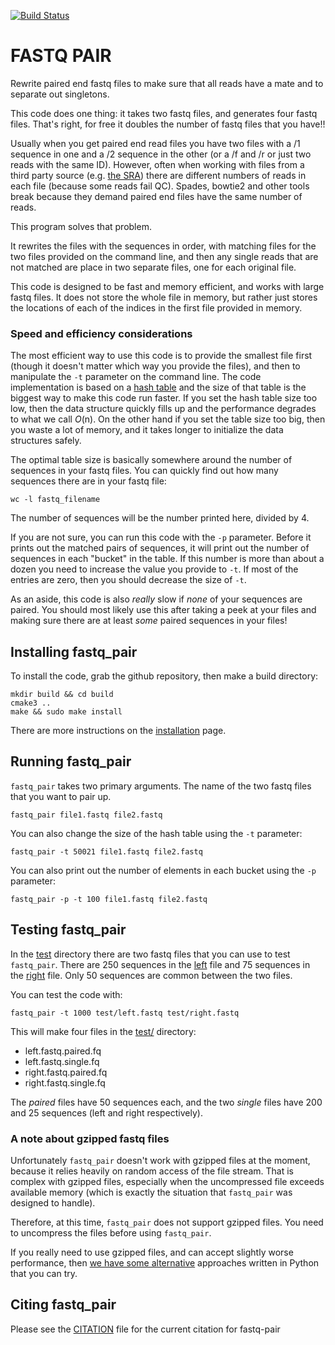[![Build Status](https://travis-ci.org/linsalrob/fastq-pair.svg?branch=master)](https://travis-ci.org/linsalrob/fastq-pair)

# FASTQ PAIR

Rewrite paired end fastq files to make sure that all reads have a mate and to separate out singletons.

This code does one thing: it takes two fastq files, and generates four fastq files. That's right, for free it doubles
the number of fastq files that you have!!

Usually when you get paired end read files you have two files with a /1 sequence in one and a /2 sequence in the other
(or a /f and /r or just two reads with the same ID).  However, often when working with files from a third party source
(e.g. [the SRA](http://edwards.sdsu.edu/research/sra/)) there are different numbers of reads in each file (because some
reads fail QC). Spades, bowtie2 and other tools break because they demand paired end files have the same number of reads.

This program solves that problem.

It rewrites the files with the sequences in order, with matching files for the two files provided on the command line,
and then any single reads that are not matched are place in two separate files, one for each original file.

This code is designed to be fast and memory efficient, and works with large fastq files. It does not store the whole
file in memory, but rather just stores the locations of each of the indices in the first file provided in memory.

### Speed and efficiency considerations

The most efficient way to use this code is to provide the smallest file first (though it doesn't matter which way you
provide the files), and then to manipulate the `-t` parameter on the command line. The code implementation is based
on a [hash table](https://en.wikipedia.org/wiki/Hash_table) and the size of that table is the biggest way to make this
code run faster. If you set the hash table size too low, then the data structure quickly fills up and the performance
degrades to what we call _O_(n). On the other hand if you  set the table size too big, then you waste a lot of memory,
and it takes longer to initialize the data structures safely.

The optimal table size is basically somewhere around the number of sequences in your fastq files. You can quickly find
out how many sequences there are in your fastq file:

```
wc -l fastq_filename
```
The number of sequences will be the number printed here, divided by 4.

If you are not sure, you can run this code with the `-p` parameter. Before it prints out the matched pairs of sequences,
it will print out the number of sequences in each "bucket" in the table. If this number is more than about a dozen you
need to increase the value you provide to `-t`. If most of the entries are zero, then you should decrease the size of
`-t`.

As an aside, this code is also _really_ slow if _none_ of your sequences are paired. You should most likely use this
after taking a peek at your files and making sure there are at least _some_ paired sequences in your files!

## Installing fastq_pair

To install the code, grab the github repository, then make a build directory:
```$xslt
mkdir build && cd build
cmake3 ..
make && sudo make install
```
There are more instructions on the [installation](INSTALLATION.md) page.

## Running fastq_pair

`fastq_pair` takes two primary arguments. The name of the two fastq files that you want to pair up.

```$xslt
fastq_pair file1.fastq file2.fastq
```

You can also change the size of the hash table using the `-t` parameter:

```$xslt
fastq_pair -t 50021 file1.fastq file2.fastq
```

You can also print out the number of elements in each bucket using the `-p` parameter:

```$xslt
fastq_pair -p -t 100 file1.fastq file2.fastq
```


## Testing fastq_pair

In the [test](test/) directory there are two fastq files that you can use to test `fastq_pair`. There are 250 sequences
in the [left](test/left.fastq) file and 75 sequences in the [right](test/right.fastq) file. Only 50 sequences are common
between the two files.

You can test the code with:

```$xslt
fastq_pair -t 1000 test/left.fastq test/right.fastq
```

This will make four files in the [test/](test) directory:
- left.fastq.paired.fq
- left.fastq.single.fq
- right.fastq.paired.fq
- right.fastq.single.fq

The _paired_ files have 50 sequences each, and the two _single_ files have 200 and 25 sequences (left and right respectively).

### A note about gzipped fastq files

Unfortunately `fastq_pair` doesn't work with gzipped files at the moment, because it relies heavily on random access of
the file stream. That is complex with gzipped files, especially when the uncompressed file exceeds available memory
(which is exactly the situation that `fastq_pair` was designed to handle).

Therefore, at this time, `fastq_pair` does not support gzipped files. You need to uncompress the files before using
`fastq_pair`.

If you really need to use gzipped files, and can accept slightly worse performance, then
[we have some alternative](https://edwards.sdsu.edu/research/sorting-and-paring-fastq-files/) approaches
written in Python that you can try.

## Citing fastq_pair

Please see the [CITATION](CITATION.md) file for the current citation for fastq-pair
